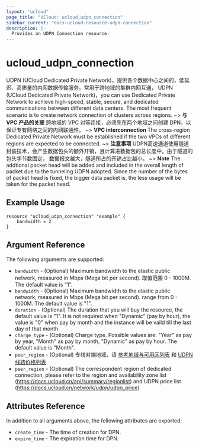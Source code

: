```yaml
---
layout: "ucloud"
page_title: "UCloud: ucloud_udpn_connection"
sidebar_current: "docs-ucloud-resource-udpn-connection"
description: |-
  Provides an UDPN Connection resource.
---
```


# ucloud_udpn_connection

UDPN (UCloud Dedicated Private Network)，提供各个数据中心之间的，低延迟、高质量的内网数据传输服务。常用于跨地域的集群内网互通，
UDPN (UCloud Dedicated Private Network)，you can use Dedicated Private Network to achieve high-speed, stable, secure, and dedicated communications between different data centers. The most frequent scenario is to create network connection of clusters across regions.
~> **与 VPC 产品的关联** 跨地域的 VPC 对等连接，必须先在两个地域之间创建 DPN，以保证专有网络之间的内网联通性。
~> **VPC interconnection** The cross-region Dedicated Private Network must be established if the two VPCs of different regions are expected to be connected.
~> **注意事项** UDPN高速通道使用隧道封装技术，会产生数据包头的额外开销，且计算进数据包的总长度中。由于隧道的包头字节数固定， 数据报文越大，隧道所占的开销占比越小。
~> **Note** The addtional packet head will be added and included in the overall length of packet due to the tunneling UDPN adopted. Since the number of the bytes of packet head is fixed, the bigger data packet is, the less usage will be taken for the packet head.
## Example Usage

```hcl
resource "ucloud_udpn_connection" "example" {
    bandwidth = 2
}
```

## Argument Reference

The following arguments are supported:

* `bandwidth` - (Optional) Maximum bandwidth to the elastic public network, measured in Mbps (Mega bit per second). 取值范围 0 - 1000M. The default value is "1".
* `bandwidth` - (Optional) Maximum bandwidth to the elastic public network, measured in Mbps (Mega bit per second). range from 0 - 1000M. The default value is "1".
* `duration` - (Optional) The duration that you will buy the resource, the default value is "1". It is not required when "Dynamic" (pay by hour), the value is "0" when pay by month and the instance will be vaild till the last day of that month.
* `charge_type` - (Optional) Charge type. Possible values are: "Year" as pay by year, "Month" as pay by month, "Dynamic" as pay by hour. The default value is "Month".
* `peer_region` - (Optional) 专线对端地域，请 [参考地域与可用区列表](https://docs.ucloud.cn/api/summary/regionlist) 和 [UDPN 线路价格列表](https://docs.ucloud.cn/network/udpn/udpn_price)
* `peer_region` - (Optional) The correspondent region of dedicated connection, please refer to the region and availability zone list (https://docs.ucloud.cn/api/summary/regionlist) and UDPN price list (https://docs.ucloud.cn/network/udpn/udpn_price)

## Attributes Reference

In addition to all arguments above, the following attributes are exported:

* `create_time` - The time of creation for DPN.
* `expire_time` - The expiration time for DPN.
